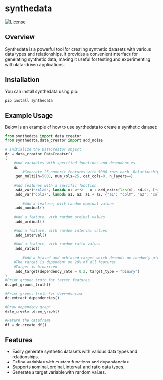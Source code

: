 # synthedata

[![License](https://img.shields.io/badge/license-MIT-blue.svg)](https://opensource.org/licenses/MIT)

## Overview

Synthedata is a powerful tool for creating synthetic datasets with various data types and relationships. It provides a convenient interface for generating synthetic data, making it useful for testing and experimenting with data-driven applications.

## Installation

You can install synthedata using pip:
```bash
pip install synthedata
```
## Example Usage

Below is an example of how to use synthedata to create a synthetic dataset:

```python
from synthedata import data_creator
from synthedata.data_creator import add_noise

# Initialize the DataCreator object
dc = data_creator.DataCreator()
(
    #Add variables with specified functions and dependencies
    dc
    	#Generate 25 numeric features with 5000 rows each; Relationships include level 1 - level 4 
	.gen_multi(n=5000, num_cols=25, cat_cols=0, n_layers=4)
	
	#Add features with a specific function
	.add_var("col26", lambda x: x**2 - x + add_noise(len(x), sd=5), ["col5"])
	.add_var("col27", lambda a1, a2: a1 + a2, {"a1": "col8", "a2": "col23"})
	
    	#Add a feature, with random nominal values
	.add_nominal()
	
	#Add a feature, with random ordinal values
	.add_ordinal()
	
	#Add a feature, with random interval values
	.add_interval()
	
	#Add a feature, with random ratio values
	.add_ratio()
	
    	#Add a biased and unbiased target which depends on randomly picked features
	#The target is dependent on 20% of all features
	#Target is binarized
	.add_target(dependency_rate = 0.2, target_type = "binary")
)
#Print ground truth for target features
dc.get_ground_truth()

#Print ground truth for dependencies 
dc.extract_dependencies()

#Draw dependecy graph
data_creator.draw_graph()

#Return the dataframe
df = dc.create_df()

```

## Features
- Easily generate synthetic datasets with various data types and relationships.
- Define variables with custom functions and dependencies.
- Supports nominal, ordinal, interval, and ratio data types.
- Generate a target variable with random values.
